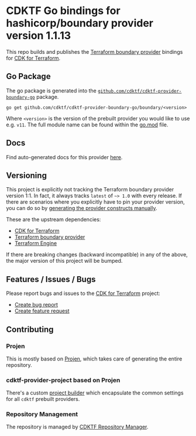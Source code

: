 # CDKTF Go bindings for hashicorp/boundary provider version 1.1.13

This repo builds and publishes the [Terraform boundary provider](https://registry.terraform.io/providers/hashicorp/boundary/1.1.13/docs) bindings for [CDK for Terraform](https://cdk.tf).

## Go Package

The go package is generated into the [`github.com/cdktf/cdktf-provider-boundary-go`](https://github.com/cdktf/cdktf-provider-boundary-go) package.

`go get github.com/cdktf/cdktf-provider-boundary-go/boundary/<version>`

Where `<version>` is the version of the prebuilt provider you would like to use e.g. `v11`. The full module name can be found
within the [go.mod](https://github.com/cdktf/cdktf-provider-boundary-go/blob/main/boundary/go.mod#L1) file.

## Docs

Find auto-generated docs for this provider [here](https://github.com/cdktf/cdktf-provider-boundary/blob/main/docs/API.go.md).


## Versioning

This project is explicitly not tracking the Terraform boundary provider version 1:1. In fact, it always tracks `latest` of `~> 1.0` with every release. If there are scenarios where you explicitly have to pin your provider version, you can do so by [generating the provider constructs manually](https://cdk.tf/imports).

These are the upstream dependencies:

* [CDK for Terraform](https://cdk.tf)
* [Terraform boundary provider](https://registry.terraform.io/providers/hashicorp/boundary/1.1.13)
* [Terraform Engine](https://terraform.io)

If there are breaking changes (backward incompatible) in any of the above, the major version of this project will be bumped.

## Features / Issues / Bugs

Please report bugs and issues to the [CDK for Terraform](https://cdk.tf) project:

* [Create bug report](https://cdk.tf/bug)
* [Create feature request](https://cdk.tf/feature)

## Contributing

### Projen

This is mostly based on [Projen](https://github.com/projen/projen), which takes care of generating the entire repository.

### cdktf-provider-project based on Projen

There's a custom [project builder](https://github.com/cdktf/cdktf-provider-project) which encapsulate the common settings for all `cdktf` prebuilt providers.


### Repository Management

The repository is managed by [CDKTF Repository Manager](https://github.com/cdktf/cdktf-repository-manager/).
